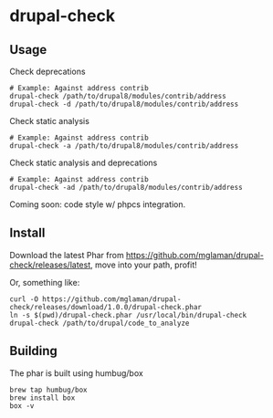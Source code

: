 # drupal-check

## Usage

Check deprecations

```
# Example: Against address contrib
drupal-check /path/to/drupal8/modules/contrib/address
drupal-check -d /path/to/drupal8/modules/contrib/address
```

Check static analysis

```
# Example: Against address contrib
drupal-check -a /path/to/drupal8/modules/contrib/address
```

Check static analysis and deprecations

```
# Example: Against address contrib
drupal-check -ad /path/to/drupal8/modules/contrib/address
```

Coming soon: code style w/ phpcs integration.

## Install

Download the latest Phar from https://github.com/mglaman/drupal-check/releases/latest, move into your path, profit!

Or, something like:

```
curl -O https://github.com/mglaman/drupal-check/releases/download/1.0.0/drupal-check.phar
ln -s $(pwd)/drupal-check.phar /usr/local/bin/drupal-check
drupal-check /path/to/drupal/code_to_analyze
```

## Building

The phar is built using humbug/box
```
brew tap humbug/box
brew install box
box -v
```
